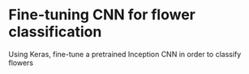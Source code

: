 # Fine-tuning CNN for flower classification
Using Keras, fine-tune a pretrained Inception CNN in order to classify flowers
